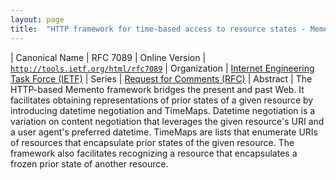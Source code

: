 ```yaml
---
layout: page
title:  "HTTP framework for time-based access to resource states - Memento"
---
```


| Canonical Name | RFC 7089
| Online Version | [`http://tools.ietf.org/html/rfc7089`](http://tools.ietf.org/html/rfc7089)
| Organization | [Internet Engineering Task Force (IETF)](..)
| Series | [Request for Comments (RFC)](.)
| Abstract | The HTTP-based Memento framework bridges the present and past Web. It facilitates obtaining representations of prior states of a given resource by introducing datetime negotiation and TimeMaps. Datetime negotiation is a variation on content negotiation that leverages the given resource's URI and a user agent's preferred datetime. TimeMaps are lists that enumerate URIs of resources that encapsulate prior states of the given resource. The framework also facilitates recognizing a resource that encapsulates a frozen prior state of another resource.